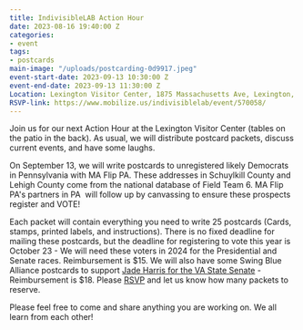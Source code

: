 ```yaml
---
title: IndivisibleLAB Action Hour
date: 2023-08-16 19:40:00 Z
categories:
- event
tags:
- postcards
main-image: "/uploads/postcarding-0d9917.jpeg"
event-start-date: 2023-09-13 10:30:00 Z
event-end-date: 2023-09-13 11:30:00 Z
Location: Lexington Visitor Center, 1875 Massachusetts Ave, Lexington, MA
RSVP-link: https://www.mobilize.us/indivisiblelab/event/570058/
---
```


Join us for our next Action Hour at the Lexington Visitor Center (tables on the patio in the back). As usual, we will distribute postcard packets, discuss current events, and have some laughs.

On September 13, we will write postcards to unregistered likely Democrats in Pennsylvania with MA Flip PA. These addresses in Schuylkill County and Lehigh County come from the national database of Field Team 6. MA Flip PA's partners in PA  will follow up by canvassing to ensure these prospects register and VOTE!

Each packet will contain everything you need to write 25 postcards (Cards, stamps, printed labels, and instructions). There is no fixed deadline for mailing these postcards, but the deadline for registering to vote this year is October 23 - We will need these voters in 2024 for the Presidential and Senate races. Reimbursement is $15. We will also have some Swing Blue Alliance postcards to support [Jade Harris for the VA State Senate](jadeharrisva.com) - Reimbursement is $18. Please [RSVP](https://www.mobilize.us/indivisiblelab/event/570058/) and let us know how many packets to reserve.  

Please feel free to come and share anything you are working on. We all learn from each other!